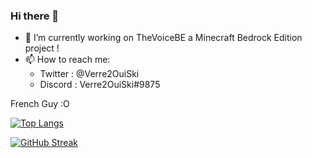 ### Hi there 👋

- 🔭 I’m currently working on TheVoiceBE a Minecraft Bedrock Edition project !
- 📫 How to reach me:
  - Twitter : @Verre2OuiSki
  - Discord : Verre2OuiSki#9875 

French Guy :O

[![Top Langs](https://github-readme-stats.vercel.app/api/top-langs/?username=Verre2OuiSki&layout=compact)](https://github.com/anuraghazra/github-readme-stats)

[![GitHub Streak](http://github-readme-streak-stats.herokuapp.com?user=Verre2OuiSki&theme=github-dark&hide_border=true&date_format=j%2Fn%5B%2FY%5D&ring=00FF80&fire=00F7FF&currStreakLabel=00F7FF&stroke=00FF80&sideLabels=00F7FF&dates=858585)](https://git.io/streak-stats)

<!--
**Verre2OuiSki/Verre2OuiSki** is a ✨ _special_ ✨ repository because its `README.md` (this file) appears on your GitHub profile.

Here are some ideas to get you started:

- 🔭 I’m currently working on ...
- 🌱 I’m currently learning ...
- 👯 I’m looking to collaborate on ...
- 🤔 I’m looking for help with ...
- 💬 Ask me about ...
- 📫 How to reach me: ...
- 😄 Pronouns: ...
- ⚡ Fun fact: ...
-->
